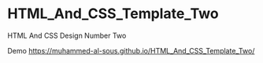 # HTML_And_CSS_Template_Two
HTML And CSS Design Number Two



Demo
https://muhammed-al-sous.github.io/HTML_And_CSS_Template_Two/
